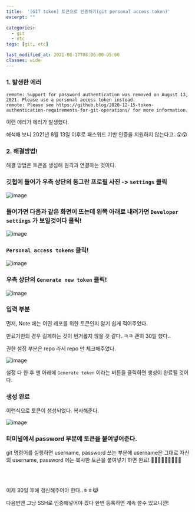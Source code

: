 ```yaml
---
title:  '[GIT token] 토큰으로 인증하기(git personal access token)'
excerpt: ""

categories:
  - git
  - etc
tags: [git, etc]

last_modified_at: 2021-08-17T08:06:00-05:00
classes: wide
---
```



### 1. 발생한 에러

```
remote: Support for password authentication was removed on August 13, 2021. Please use a personal access token instead.
remote: Please see https://github.blog/2020-12-15-token-authentication-requirements-for-git-operations/ for more information.
```

이런 에러가 에러가 발생했다.

해석해 보니 2021년 8월 13일 이후로 패스워드 기반 인증을 지원하지 않는다고..😮😮


### 2. 해결방법!

해결 방법은 토큰을 생성해 원격과 연결하는 것이다.

### 깃헙에 들어가 우측 상단의 동그란 프로필 사진 -> `settings` 클릭

![image](https://user-images.githubusercontent.com/53431568/129745492-b413a45d-2e8d-496f-8316-0769eb4dfaeb.png)

### 들어가면 다음과 같은 화면이 뜨는데 왼쪽 아래로 내려가면 `Developer settings` 가 보일것이다 클릭!

![image](https://user-images.githubusercontent.com/53431568/129745746-13919c3e-7410-4975-b93a-998023266aa1.png)


### `Personal access tokens` 클릭!

![image](https://user-images.githubusercontent.com/53431568/129745843-535789f8-2440-4502-bbcc-742710c2dd12.png)


### 우측 상단의 `Generate new token` 클릭!

![image](https://user-images.githubusercontent.com/53431568/129745954-3bd742bb-5295-46d4-9bf1-10a6f7ca13ff.png)


### 입력 부분

먼저, Note 에는 어떤 레포를 위한 토큰인지 알기 쉽게 적어주었다.

만료기한의 경우 길게하는 것이 번거롭지 않을 것 같다. ㅋㅋ 괜히 30일 했다..

권한 설정 부분은 repo 라서 repo 만 체크해주었다.

![image](https://user-images.githubusercontent.com/53431568/129746142-0898a4ea-3615-4b25-aa7e-4502999642b8.png)

설정 다 한 후 맨 아래에 `Generate token` 이라는 버튼을 클릭하면 생성이 완료될 것이다.


### 생성 완료

이런식으로 토큰이 생성되었다. 복사해준다.

![image](https://user-images.githubusercontent.com/53431568/129746618-e3c6f7df-13bb-4098-9f9e-41bbb86ccfbb.png)


### 터미널에서 password 부분에 토큰을 붙여넣어준다.

git 명령어를 실행하면 username, password 쓰는 부분에 username은 그대로 자신의 username, password 에는 복사한 토큰을 붙여넣기 하면 완료! 🙆🏻‍♀️🙆🏻‍♀️🙆🏻‍♀️

<br><br>

이제 30일 후에 갱신해주어야 한다..ㅎㅎ😹

다음번엔 그냥 SSH로 인증해넣어야 겠다 한번 등록하면 계속 쓸수 있으니깐!



